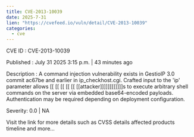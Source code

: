 ```yaml
---
title: CVE-2013-10039
date: 2025-7-31
lien: "https://cvefeed.io/vuln/detail/CVE-2013-10039"
categories:
  - cve
---
```


CVE ID : CVE-2013-10039

Published :  July 31
2025
3:15 p.m. | 43 minutes ago

Description : A command injection vulnerability exists in GestioIP 3.0 commit ac67be and earlier in ip_checkhost.cgi. Crafted input to the 'ip' parameter allows  [[ [[ [[ [[ [[ [[attacker]]]]]]]]]]]]s to execute arbitrary shell commands on the server via embedded base64-encoded payloads. Authentication may be required depending on deployment configuration.

Severity: 0.0 | NA

Visit the link for more details
such as CVSS details
affected products
timeline
and more...
